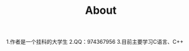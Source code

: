 ﻿---
layout: page
title: "About"
description: "Long may the sun shine!" 
header-img: "img/green.jpg"
---

1.作者是一个挂科的大学生
2.QQ：974367956
3.目前主要学习C语言、C++





